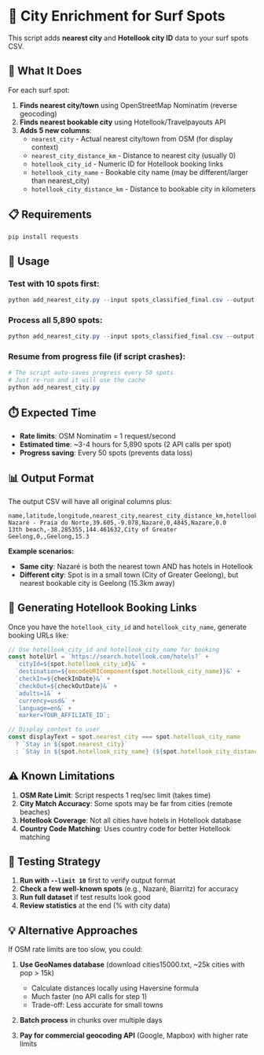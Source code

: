 # 🏨 City Enrichment for Surf Spots

This script adds **nearest city** and **Hotellook city ID** data to your surf spots CSV.

## 🎯 What It Does

For each surf spot:
1. **Finds nearest city/town** using OpenStreetMap Nominatim (reverse geocoding)
2. **Finds nearest bookable city** using Hotellook/Travelpayouts API
3. **Adds 5 new columns**:
   - `nearest_city` - Actual nearest city/town from OSM (for display context)
   - `nearest_city_distance_km` - Distance to nearest city (usually 0)
   - `hotellook_city_id` - Numeric ID for Hotellook booking links
   - `hotellook_city_name` - Bookable city name (may be different/larger than nearest_city)
   - `hotellook_city_distance_km` - Distance to bookable city in kilometers

## 📋 Requirements

```bash
pip install requests
```

## 🚀 Usage

### Test with 10 spots first:
```powershell
python add_nearest_city.py --input spots_classified_final.csv --output spots_with_cities_test.csv --limit 10
```

### Process all 5,890 spots:
```powershell
python add_nearest_city.py --input spots_classified_final.csv --output spots_with_cities.csv
```

### Resume from progress file (if script crashes):
```powershell
# The script auto-saves progress every 50 spots
# Just re-run and it will use the cache
python add_nearest_city.py
```

## ⏱️ Expected Time

- **Rate limits**: OSM Nominatim = 1 request/second
- **Estimated time**: ~3-4 hours for 5,890 spots (2 API calls per spot)
- **Progress saving**: Every 50 spots (prevents data loss)

## 📊 Output Format

The output CSV will have all original columns plus:

```csv
name,latitude,longitude,nearest_city,nearest_city_distance_km,hotellook_city_id,hotellook_city_name,hotellook_city_distance_km
Nazaré - Praia do Norte,39.605,-9.078,Nazaré,0,4845,Nazare,0.0
13th beach,-38.285355,144.461632,City of Greater Geelong,0,,Geelong,15.3
```

**Example scenarios:**
- **Same city**: Nazaré is both the nearest town AND has hotels in Hotellook
- **Different city**: Spot is in a small town (City of Greater Geelong), but nearest bookable city is Geelong (15.3km away)

## 🔗 Generating Hotellook Booking Links

Once you have the `hotellook_city_id` and `hotellook_city_name`, generate booking URLs like:

```javascript
// Use hotellook_city_id and hotellook_city_name for booking
const hotelUrl = `https://search.hotellook.com/hotels?` +
  `cityId=${spot.hotellook_city_id}&` +
  `destination=${encodeURIComponent(spot.hotellook_city_name)}&` +
  `checkIn=${checkInDate}&` +
  `checkOut=${checkOutDate}&` +
  `adults=1&` +
  `currency=usd&` +
  `language=en&` +
  `marker=YOUR_AFFILIATE_ID`;

// Display context to user
const displayText = spot.nearest_city === spot.hotellook_city_name
  ? `Stay in ${spot.nearest_city}`
  : `Stay in ${spot.hotellook_city_name} (${spot.hotellook_city_distance_km}km from ${spot.nearest_city})`;
```

## ⚠️ Known Limitations

1. **OSM Rate Limit**: Script respects 1 req/sec limit (takes time)
2. **City Match Accuracy**: Some spots may be far from cities (remote beaches)
3. **Hotellook Coverage**: Not all cities have hotels in Hotellook database
4. **Country Code Matching**: Uses country code for better Hotellook matching

## 🧪 Testing Strategy

1. **Run with `--limit 10`** first to verify output format
2. **Check a few well-known spots** (e.g., Nazaré, Biarritz) for accuracy
3. **Run full dataset** if test results look good
4. **Review statistics** at the end (% with city data)

## 💡 Alternative Approaches

If OSM rate limits are too slow, you could:

1. **Use GeoNames database** (download cities15000.txt, ~25k cities with pop > 15k)
   - Calculate distances locally using Haversine formula
   - Much faster (no API calls for step 1)
   - Trade-off: Less accurate for small towns

2. **Batch process** in chunks over multiple days

3. **Pay for commercial geocoding API** (Google, Mapbox) with higher rate limits


